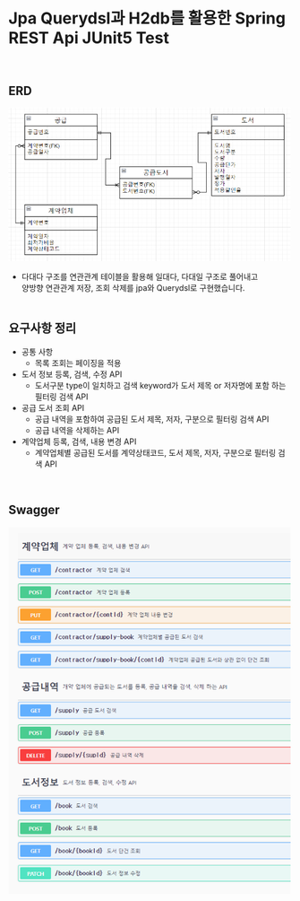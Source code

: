 # Jpa Querydsl과 H2db를 활용한 Spring REST Api JUnit5 Test
<br/>

## ERD
<img src="https://github.com/skybluehj930/book-stroe/blob/master/src/main/resources/static/readme-img/bookstore-erd.png" width="700" alt="bookstore-erd"></img>  

* 다대다 구조를 연관관계 테이블을 활용해 일대다, 다대일 구조로 풀어내고  
양방향 연관관계 저장, 조회 삭제를 jpa와 Querydsl로 구현했습니다.
<br/><br/>

## 요구사항 정리
* 공통 사항 
  * 목록 조회는 페이징을 적용
* 도서 정보 등록, 검색, 수정 API
  * 도서구분 type이 일치하고 검색 keyword가 도서 제목 or 저자명에 포함 하는 필터링 검색 API
* 공급 도서 조회 API  
  * 공급 내역을 포함하여 공급된 도서 제목, 저자, 구분으로 필터링 검색 API
  * 공급 내역을 삭제하는 API
* 계약업체 등록, 검색, 내용 변경 API  
  * 계약업체별 공급된 도서를 계약상태코드, 도서 제목, 저자, 구분으로 필터링 검색 API

<br/>

## Swagger
<img src="https://github.com/skybluehj930/book-stroe/blob/master/src/main/resources/static/readme-img/bookstore-swagger.png" alt="bookstore-swagger"></img>

